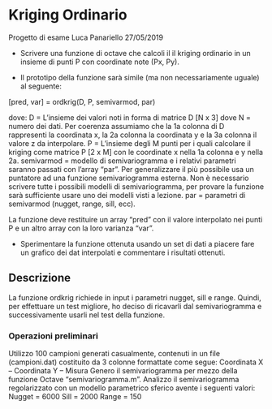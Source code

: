 # Kriging Ordinario
Progetto di esame Luca Panariello 27/05/2019


- Scrivere una funzione di octave che calcoli il il kriging ordinario in un insieme di punti P con coordinate note (Px, Py).

- Il prototipo della funzione sarà simile (ma non necessariamente uguale) al seguente:

[pred, var] = ordkrig(D, P, semivarmod, par)

dove:
D = L’insieme dei valori noti in forma di matrice D [N x 3] dove N = numero dei dati. Per coerenza assumiamo che la 1a colonna di D rappresenti la coordinata x, la 2a colonna la coordinata y e la 3a colonna il valore z da interpolare.
P = L’insieme degli M punti per i quali calcolare il kriging come matrice P [2 x M] con le coordinate x nella 1a colonna e y nella 2a.
semivarmod =  modello di semivariogramma e i relativi parametri saranno passati con l’array “par”. Per generalizzare il più possibile usa un puntatore ad una funzione semivariogramma esterna. Non è necessario scrivere tutte i possibili modelli di semivariogramma, per provare la funzione sarà sufficiente usare uno dei modelli visti a lezione.
par = parametri di semivarmod (nugget, range, sill, ecc).

La funzione deve restituire un array  “pred” con il valore interpolato nei punti P e un altro array con la loro varianza “var”.

- Sperimentare la funzione ottenuta usando un set di dati a piacere fare un grafico dei dat interpolati e commentare i risultati ottenuti.

## Descrizione
La funzione ordkrig richiede in input i parametri nugget, sill e range. Quindi, per effettuare un test migliore, ho deciso di ricavarli dal semivariogramma e successivamente usarli nel test della funzione.
### Operazioni preliminari
Utilizzo 100 campioni generati casualmente, contenuti in un file (campioni.dat) costituito da 3 colonne formattate come segue:
Coordinata X – Coordinata Y – Misura
Genero il semivariogramma per mezzo della funzione Octave “semivariogramma.m”.
Analizzo il semivariogramma regolarizzato con un modello parametrico sferico avente i seguenti valori:
Nugget = 6000
Sill = 2000
Range = 150
